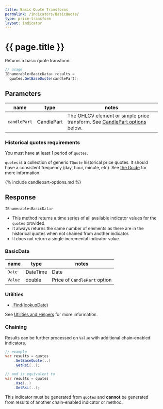 ```yaml
---
title: Basic Quote Transforms
permalink: /indicators/BasicQuote/
type: price-transform
layout: indicator
---
```


# {{ page.title }}

Returns a basic quote transform.

```csharp
// usage
IEnumerable<BasicData> results =
  quotes.GetBaseQuote(candlePart);
```

## Parameters

| name | type | notes
| -- |-- |--
| `candlePart` | CandlePart | The [OHLCV]({{site.baseurl}}/guide/#historical-quotes) element or simple price transform.  See [CandlePart options](#candlepart-options) below.

### Historical quotes requirements

You must have at least 1 period of `quotes`.

`quotes` is a collection of generic `TQuote` historical price quotes.  It should have a consistent frequency (day, hour, minute, etc).  See [the Guide]({{site.baseurl}}/guide/#historical-quotes) for more information.

{% include candlepart-options.md %}

## Response

```csharp
IEnumerable<BasicData>
```

- This method returns a time series of all available indicator values for the `quotes` provided.
- It always returns the same number of elements as there are in the historical quotes when not chained from another indicator.
- It does not return a single incremental indicator value.

### BasicData

| name | type | notes
| -- |-- |--
| `Date` | DateTime | Date
| `Value` | double | Price of `CandlePart` option

### Utilities

- [.Find(lookupDate)]({{site.baseurl}}/utilities#find-indicator-result-by-date)

See [Utilities and Helpers]({{site.baseurl}}/utilities#utilities-for-indicator-results) for more information.

### Chaining

Results can be further processed on `Value` with additional chain-enabled indicators.

```csharp
// example
var results = quotes
    .GetBaseQuote(..)
    .GetRsi(..);

// and is equivalent to
var results = quotes
    .Use(..)
    .GetRsi(..);
```

This indicator must be generated from `quotes` and **cannot** be generated from results of another chain-enabled indicator or method.
